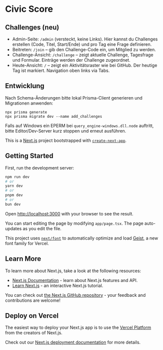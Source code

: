 # Civic Score

## Challenges (neu)

- Admin-Seite: `/admin` (versteckt, keine Links). Hier kannst du Challenges erstellen (Code, Titel, Start/Ende) und pro Tag eine Frage definieren.
- Beitreten: `/join` – gib den Challenge-Code ein, um Mitglied zu werden.
- Challenge-Ansicht: `/challenge` – zeigt aktuelle Challenge, Tagesfrage und Formular. Einträge werden der Challenge zugeordnet.
- Heute-Ansicht: `/` – zeigt ein Aktivitätsraster wie bei GitHub. Der heutige Tag ist markiert. Navigation oben links via Tabs.

## Entwicklung

Nach Schema-Änderungen bitte lokal Prisma-Client generieren und Migrationen anwenden:

```
npx prisma generate
npx prisma migrate dev --name add_challenges
```

Falls auf Windows ein EPERM bei `query_engine-windows.dll.node` auftritt, bitte Editor/Dev-Server kurz stoppen und erneut ausführen.

This is a [Next.js](https://nextjs.org) project bootstrapped with [`create-next-app`](https://nextjs.org/docs/app/api-reference/cli/create-next-app).

## Getting Started

First, run the development server:

```bash
npm run dev
# or
yarn dev
# or
pnpm dev
# or
bun dev
```

Open [http://localhost:3000](http://localhost:3000) with your browser to see the result.

You can start editing the page by modifying `app/page.tsx`. The page auto-updates as you edit the file.

This project uses [`next/font`](https://nextjs.org/docs/app/building-your-application/optimizing/fonts) to automatically optimize and load [Geist](https://vercel.com/font), a new font family for Vercel.

## Learn More

To learn more about Next.js, take a look at the following resources:

- [Next.js Documentation](https://nextjs.org/docs) - learn about Next.js features and API.
- [Learn Next.js](https://nextjs.org/learn) - an interactive Next.js tutorial.

You can check out [the Next.js GitHub repository](https://github.com/vercel/next.js) - your feedback and contributions are welcome!

## Deploy on Vercel

The easiest way to deploy your Next.js app is to use the [Vercel Platform](https://vercel.com/new?utm_medium=default-template&filter=next.js&utm_source=create-next-app&utm_campaign=create-next-app-readme) from the creators of Next.js.

Check out our [Next.js deployment documentation](https://nextjs.org/docs/app/building-your-application/deploying) for more details.
